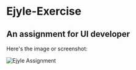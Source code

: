 # Ejyle-Exercise

## An assignment for UI developer


Here's the image or screenshot:

 
![Ejyle Assignment](https://github.com/Ajeet-shukla/FCC-Projects/blob/master/LocalWeatherApp/Screenshot%20from%202016-10-17%2023-02-31.png "Ejyle Assignment")

